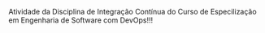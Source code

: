 Atividade da Disciplina de Integração Contínua do Curso de Especilização em Engenharia de Software com DevOps!!!
